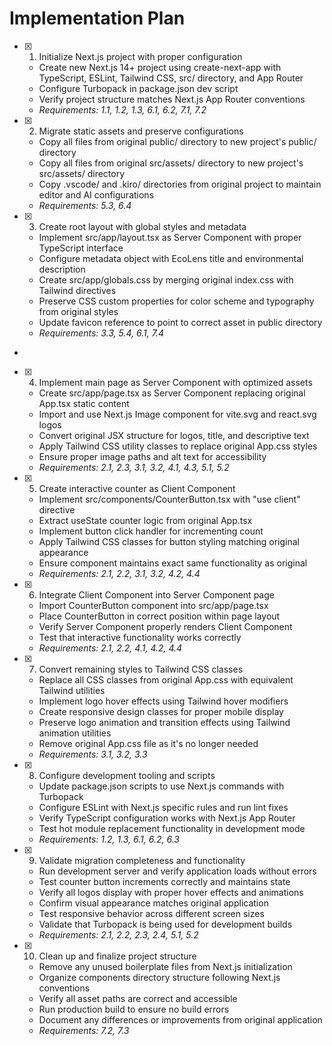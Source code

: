 # Implementation Plan

- [x] 1. Initialize Next.js project with proper configuration





  - Create new Next.js 14+ project using create-next-app with TypeScript, ESLint, Tailwind CSS, src/ directory, and App Router
  - Configure Turbopack in package.json dev script
  - Verify project structure matches Next.js App Router conventions
  - _Requirements: 1.1, 1.2, 1.3, 6.1, 6.2, 7.1, 7.2_

- [x] 2. Migrate static assets and preserve configurations





  - Copy all files from original public/ directory to new project's public/ directory
  - Copy all files from original src/assets/ directory to new project's src/assets/ directory
  - Copy .vscode/ and .kiro/ directories from original project to maintain editor and AI configurations
  - _Requirements: 5.3, 6.4_

- [x] 3. Create root layout with global styles and metadata





  - Implement src/app/layout.tsx as Server Component with proper TypeScript interface
  - Configure metadata object with EcoLens title and environmental description
  - Create src/app/globals.css by merging original index.css with Tailwind directives
  - Preserve CSS custom properties for color scheme and typography from original styles
  - Update favicon reference to point to correct asset in public directory
  - _Requirements: 3.3, 5.4, 6.1, 7.4_
-

- [x] 4. Implement main page as Server Component with optimized assets




  - Create src/app/page.tsx as Server Component replacing original App.tsx static content
  - Import and use Next.js Image component for vite.svg and react.svg logos
  - Convert original JSX structure for logos, title, and descriptive text
  - Apply Tailwind CSS utility classes to replace original App.css styles
  - Ensure proper image paths and alt text for accessibility
  - _Requirements: 2.1, 2.3, 3.1, 3.2, 4.1, 4.3, 5.1, 5.2_

- [x] 5. Create interactive counter as Client Component





  - Implement src/components/CounterButton.tsx with "use client" directive
  - Extract useState counter logic from original App.tsx
  - Implement button click handler for incrementing count
  - Apply Tailwind CSS classes for button styling matching original appearance
  - Ensure component maintains exact same functionality as original
  - _Requirements: 2.1, 2.2, 3.1, 3.2, 4.2, 4.4_

- [x] 6. Integrate Client Component into Server Component page





  - Import CounterButton component into src/app/page.tsx
  - Place CounterButton in correct position within page layout
  - Verify Server Component properly renders Client Component
  - Test that interactive functionality works correctly
  - _Requirements: 2.1, 2.2, 4.1, 4.2, 4.4_

- [x] 7. Convert remaining styles to Tailwind CSS classes





  - Replace all CSS classes from original App.css with equivalent Tailwind utilities
  - Implement logo hover effects using Tailwind hover modifiers
  - Create responsive design classes for proper mobile display
  - Preserve logo animation and transition effects using Tailwind animation utilities
  - Remove original App.css file as it's no longer needed
  - _Requirements: 3.1, 3.2, 3.3_

- [x] 8. Configure development tooling and scripts





  - Update package.json scripts to use Next.js commands with Turbopack
  - Configure ESLint with Next.js specific rules and run lint fixes
  - Verify TypeScript configuration works with Next.js App Router
  - Test hot module replacement functionality in development mode
  - _Requirements: 1.2, 1.3, 6.1, 6.2, 6.3_

- [x] 9. Validate migration completeness and functionality
  - Run development server and verify application loads without errors
  - Test counter button increments correctly and maintains state
  - Verify all logos display with proper hover effects and animations
  - Confirm visual appearance matches original application
  - Test responsive behavior across different screen sizes
  - Validate that Turbopack is being used for development builds
  - _Requirements: 2.1, 2.2, 2.3, 2.4, 5.1, 5.2_

- [x] 10. Clean up and finalize project structure
  - Remove any unused boilerplate files from Next.js initialization
  - Organize components directory structure following Next.js conventions
  - Verify all asset paths are correct and accessible
  - Run production build to ensure no build errors
  - Document any differences or improvements from original application
  - _Requirements: 7.2, 7.3_